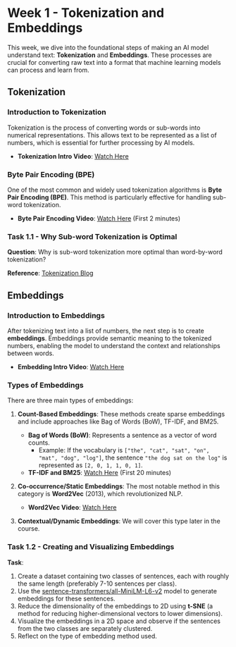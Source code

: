 # Week 1 - Tokenization and Embeddings

This week, we dive into the foundational steps of making an AI model understand text: **Tokenization** and **Embeddings**. These processes are crucial for converting raw text into a format that machine learning models can process and learn from.

## Tokenization

### Introduction to Tokenization
Tokenization is the process of converting words or sub-words into numerical representations. This allows text to be represented as a list of numbers, which is essential for further processing by AI models.

- **Tokenization Intro Video**: [Watch Here](https://www.youtube.com/watch?v=fNxaJsNG3-s)
  
### Byte Pair Encoding (BPE)
One of the most common and widely used tokenization algorithms is **Byte Pair Encoding (BPE)**. This method is particularly effective for handling sub-word tokenization.

- **Byte Pair Encoding Video**: [Watch Here](https://www.youtube.com/watch?v=hL4ZnAWSyuU) (First 2 minutes)

### Task 1.1 - Why Sub-word Tokenization is Optimal
**Question**: Why is sub-word tokenization more optimal than word-by-word tokenization?

**Reference**: [Tokenization Blog](https://aman.ai/primers/ai/tokenizer/)

## Embeddings

### Introduction to Embeddings
After tokenizing text into a list of numbers, the next step is to create **embeddings**. Embeddings provide semantic meaning to the tokenized numbers, enabling the model to understand the context and relationships between words.

- **Embedding Intro Video**: [Watch Here](https://www.youtube.com/watch?v=gQddtTdmG_8&t)

### Types of Embeddings
There are three main types of embeddings:
1. **Count-Based Embeddings**: These methods create sparse embeddings and include approaches like Bag of Words (BoW), TF-IDF, and BM25.
   - **Bag of Words (BoW)**: Represents a sentence as a vector of word counts.
     - Example: If the vocabulary is `["the", "cat", "sat", "on", "mat", "dog", "log"]`, the sentence `"the dog sat on the log"` is represented as `[2, 0, 1, 1, 0, 1]`.
   - **TF-IDF and BM25**: [Watch Here](https://www.youtube.com/watch?v=ziiF1eFM3_4&) (First 20 minutes)

2. **Co-occurrence/Static Embeddings**: The most notable method in this category is **Word2Vec** (2013), which revolutionized NLP.
   - **Word2Vec Video**: [Watch Here](https://www.youtube.com/watch?v=gQddtTdmG_8&)

3. **Contextual/Dynamic Embeddings**: We will cover this type later in the course.

### Task 1.2 - Creating and Visualizing Embeddings
**Task**: 
1. Create a dataset containing two classes of sentences, each with roughly the same length (preferably 7-10 sentences per class).
2. Use the [sentence-transformers/all-MiniLM-L6-v2](https://huggingface.co/sentence-transformers/all-MiniLM-L6-v2) model to generate embeddings for these sentences.
3. Reduce the dimensionality of the embeddings to 2D using **t-SNE** (a method for reducing higher-dimensional vectors to lower dimensions).
4. Visualize the embeddings in a 2D space and observe if the sentences from the two classes are separately clustered.
5. Reflect on the type of embedding method used.
